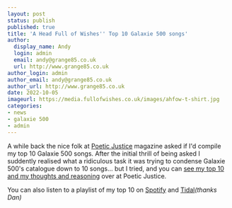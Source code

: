 ```yaml
---
layout: post
status: publish
published: true
title: 'A Head Full of Wishes'' Top 10 Galaxie 500 songs'
author:
  display_name: Andy
  login: admin
  email: andy@grange85.co.uk
  url: http://www.grange85.co.uk
author_login: admin
author_email: andy@grange85.co.uk
author_url: http://www.grange85.co.uk
date: 2022-10-05
imageurl: https://media.fullofwishes.co.uk/images/ahfow-t-shirt.jpg
categories:
- news
- galaxie 500
- admin
---
```

A while back the nice folk at [Poetic Justice](https://poeticjusticemagazine.com) magazine asked if I'd compile my top 10 Galaxie 500 songs. After the initial thrill of being asked I suddently realised what a ridiculous task it was trying to condense Galaxie 500's catalogue down to 10 songs... but I tried, and you can [see my top 10 and my thoughts and reasoning](https://poeticjusticemagazine.com/2022/10/04/a-head-full-of-wishes-top-10-galaxie-500-songs/) over at Poetic Justice.

You can also listen to a playlist of my top 10 on [Spotify](https://open.spotify.com/playlist/013580TSHgy5mUpgQyBLvv) and [Tidal](https://tidal.com/playlist/6d961ee1-c13b-4851-8c6c-e35425108e0d)_(thanks Dan)_
